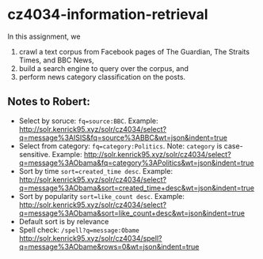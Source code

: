 # cz4034-information-retrieval

In this assignment, we <br />
1) crawl a text corpus from Facebook pages of The Guardian, The Straits Times, and BBC News, <br />
2) build a search engine to query over the corpus, and <br />
3) perform news category classification on the posts. <br />


## Notes to Robert:
- Select by soruce: `fq=source:BBC`. Example: http://solr.kenrick95.xyz/solr/cz4034/select?q=message%3AISIS&fq=source%3ABBC&wt=json&indent=true
- Select from category: `fq=category:Politics`. Note: `category` is case-sensitive. Example: http://solr.kenrick95.xyz/solr/cz4034/select?q=message%3AObama&fq=category%3APolitics&wt=json&indent=true
- Sort by time `sort=created_time desc`. Example: http://solr.kenrick95.xyz/solr/cz4034/select?q=message%3AObama&sort=created_time+desc&wt=json&indent=true
- Sort by popularity `sort=like_count desc`. Example: http://solr.kenrick95.xyz/solr/cz4034/select?q=message%3AObama&sort=like_count+desc&wt=json&indent=true
- Default sort is by relevance
- Spell check: `/spell?q=message:Obame` http://solr.kenrick95.xyz/solr/cz4034/spell?q=message%3AObame&rows=0&wt=json&indent=true
